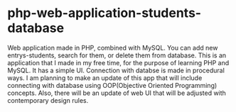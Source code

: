 # php-web-application-students-database
Web application made in PHP, combined with MySQL. You can add new entrys-students, search for them, or delete them from database.
This is an application that I made in my free time, for the purpose of learning PHP and MySQL. It has a simple UI.
Connection with databse is made in procedural ways. I am planning to make an update of this app that will include connecting with database using OOP(Objective Oriented Programming) concepts. Also, there will be an update of web UI that will be adjusted with contemporary design rules.
